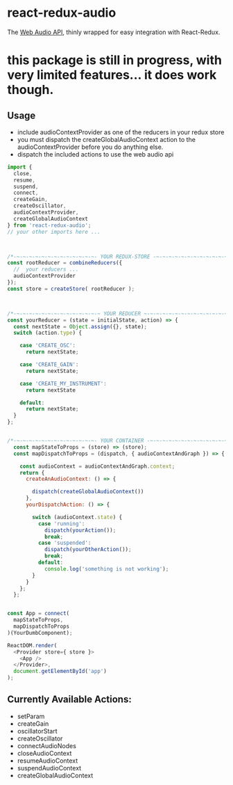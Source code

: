 # react-redux-audio

The [Web Audio API](https://developer.mozilla.org/en-US/docs/Web/API/Web_Audio_API), thinly wrapped for easy integration with React-Redux.

# this package is still in progress, with very limited features... it does work though.


## Usage

* include audioContextProvider as one of the reducers in your redux store
* you must dispatch the createGlobalAudioContext action to the audioContextProvider before you do anything else.
* dispatch the included actions to use the web audio api

```javascript
import {
  close,
  resume,
  suspend,
  connect,
  createGain,
  createOscillator,
  audioContextProvider,
  createGlobalAudioContext
} from 'react-redux-audio';
// your other imports here ...



/*-~-~-~-~-~-~-~-~-~-~-~-~-~- YOUR REDUX-STORE -~-~-~-~-~-~-~-~-~-~-~-~-~-*/
const rootReducer = combineReducers({
  //  your reducers ...
  audioContextProvider
});
const store = createStore( rootReducer );



/*-~-~-~-~-~-~-~-~-~-~-~-~-~-~ YOUR REDUCER ~-~-~-~-~-~-~-~-~-~-~-~-~-~-*/
const yourReducer = (state = initialState, action) => {
  const nextState = Object.assign({}, state);
  switch (action.type) {

    case 'CREATE_OSC':
      return nextState;

    case 'CREATE_GAIN':
      return nextState;

    case 'CREATE_MY_INSTRUMENT':
      return nextState

    default:
      return nextState;
  }
};


/*-~-~-~-~-~-~-~-~-~-~-~-~-~- YOUR CONTAINER -~-~-~-~-~-~-~-~-~-~-~-~-~-*/
  const mapStateToProps = (store) => (store);
  const mapDispatchToProps = (dispatch, { audioContextAndGraph }) => {

    const audioContext = audioContextAndGraph.context;
    return {
      createAnAudioContext: () => {

        dispatch(createGlobalAudioContext())
      },
      yourDispatchAction: () => {

        switch (audioContext.state) {
          case 'running':
            dispatch(yourAction());
            break;
          case 'suspended':
            dispatch(yourOtherAction());
            break;
          default:
            console.log('something is not working');
        }
      }
    };
  };


const App = connect(
  mapStateToProps,
  mapDispatchToProps
)(YourDumbComponent);

ReactDOM.render(
  <Provider store={ store }>
    <App />
  </Provider>,
  document.getElementById('app')
);

```

## Currently Available Actions:
* setParam
* createGain
* oscillatorStart
* createOscillator
* connectAudioNodes
* closeAudioContext
* resumeAudioContext
* suspendAudioContext
* createGlobalAudioContext

